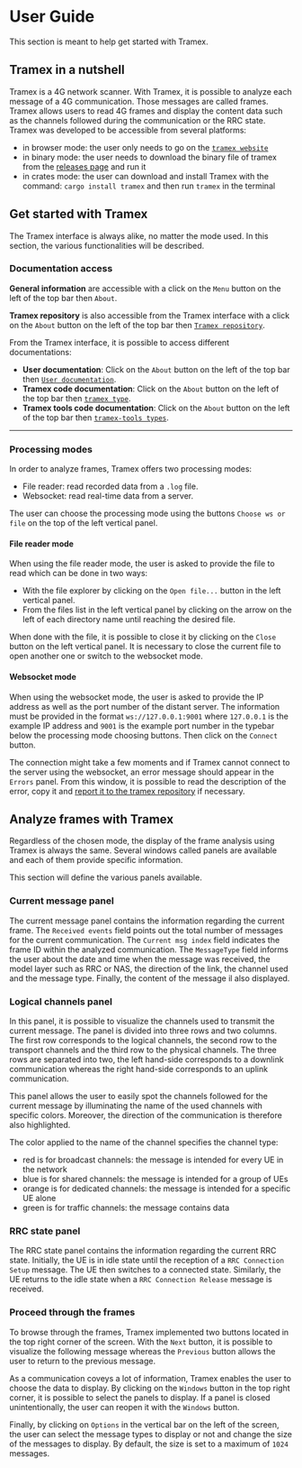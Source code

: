 # User Guide

This section is meant to help get started with Tramex.

## Tramex in a nutshell

Tramex is a 4G network scanner. With Tramex, it is possible to analyze each message of a 4G communication. Those messages are called frames. Tramex allows users to read 4G frames and display the content data such as the channels followed during the communication or the RRC state. Tramex was developed to be accessible from several platforms:

- in browser mode: the user only needs to go on the [`tramex website`](https://tramex.github.io/tramex/)
- in binary mode: the user needs to download the binary file of tramex from the [releases page](https://github.com/tramex/tramex/releases) and run it
- in crates mode: the user can download and install Tramex with the command: `cargo install tramex` and then run `tramex` in the terminal

## Get started with Tramex

The Tramex interface is always alike, no matter the mode used. In this section, the various functionalities will be described.

### Documentation access

**General information** are accessible with a click on the `Menu` button on the left of the top bar then `About`.

**Tramex repository** is also accessible from the Tramex interface with a click on the `About` button on the left of the top bar then [`Tramex repository`](https://github.com/tramex/tramex).

From the Tramex interface, it is possible to access different documentations:

- **User documentation**: Click on the `About` button on the left of the top bar then [`User documentation`](https://tramex.github.io/tramex/docs/documentation.html).
- **Tramex code documentation**: Click on the `About` button on the left of the top bar then [`tramex type`](https://tramex.github.io/tramex/crates/tramex/).
- **Tramex tools code documentation**: Click on the `About` button on the left of the top bar then [`tramex-tools types`](https://tramex.github.io/tramex/crates/tramex_tools/).

---

### Processing modes

In order to analyze frames, Tramex offers two processing modes:

- File reader: read recorded data from a `.log` file.
- Websocket: read real-time data from a server.

The user can choose the processing mode using the buttons `Choose ws or file` on the top of the left vertical panel.

#### File reader mode

When using the file reader mode, the user is asked to provide the file to read which can be done in two ways:

- With the file explorer by clicking on the `Open file...` button in the left vertical panel.
- From the files list in the left vertical panel by clicking on the arrow on the left of each directory name until reaching the desired file.

When done with the file, it is possible to close it by clicking on the `Close` button on the left vertical panel. It is necessary to close the current file to open another one or switch to the websocket mode.

#### Websocket mode

When using the websocket mode, the user is asked to provide the IP address as well as the port number of the distant server. The information must be provided in the format `ws://127.0.0.1:9001` where `127.0.0.1` is the example IP address and `9001` is the example port number in the typebar below the processing mode choosing buttons. Then click on the `Connect` button.

The connection might take a few moments and if Tramex cannot connect to the server using the websocket, an error message should appear in the `Errors` panel. From this window, it is possible to read the description of the error, copy it and [report it to the tramex repository](https://github.com/tramex/tramex/issues) if necessary.

## Analyze frames with Tramex

Regardless of the chosen mode, the display of the frame analysis using Tramex is always the same. Several windows called panels are available and each of them provide specific information.

This section will define the various panels available.

### Current message panel

The current message panel contains the information regarding the current frame. The `Received events` field points out the total number of messages for the current communication. The `Current msg index` field indicates the frame ID within the analyzed communication. The `MessageType` field informs the user about the date and time when the message was received, the model layer such as RRC or NAS, the direction of the link, the channel used and the message type. Finally, the content of the message il also displayed.

### Logical channels panel

In this panel, it is possible to visualize the channels used to transmit the current message. The panel is divided into three rows and two columns. The first row corresponds to the logical channels, the second row to the transport channels and the third row to the physical channels. The three rows are separated into two, the left hand-side corresponds to a downlink communication whereas the right hand-side corresponds to an uplink communication.

This panel allows the user to easily spot the channels followed for the current message by illuminating the name of the used channels with specific colors. Moreover, the direction of the communication is therefore also highlighted.

The color applied to the name of the channel specifies the channel type:

- red is for broadcast channels: the message is intended for every UE in the network
- blue is for shared channels: the message is intended for a group of UEs
- orange is for dedicated channels: the message is intended for a specific UE alone
- green is for traffic channels: the message contains data

### RRC state panel

The RRC state panel contains the information regarding the current RRC state. Initially, the UE is in idle state until the reception of a `RRC Connection Setup` message. The UE then switches to a connected state. Similarly, the UE returns to the idle state when a `RRC Connection Release` message is received.

### Proceed through the frames

To browse through the frames, Tramex implemented two buttons located in the top right corner of the screen. With the `Next` button, it is possible to visualize the following message whereas the `Previous` button allows the user to return to the previous message.

As a communication coveys a lot of information, Tramex enables the user to choose the data to display. By clicking on the `Windows` button in the top right corner, it is possible to select the panels to display. If a panel is closed unintentionally, the user can reopen it with the `Windows` button.

Finally, by clicking on `Options` in the vertical bar on the left of the screen, the user can select the message types to display or not and change the size of the messages to display. By default, the size is set to a maximum of `1024` messages.
